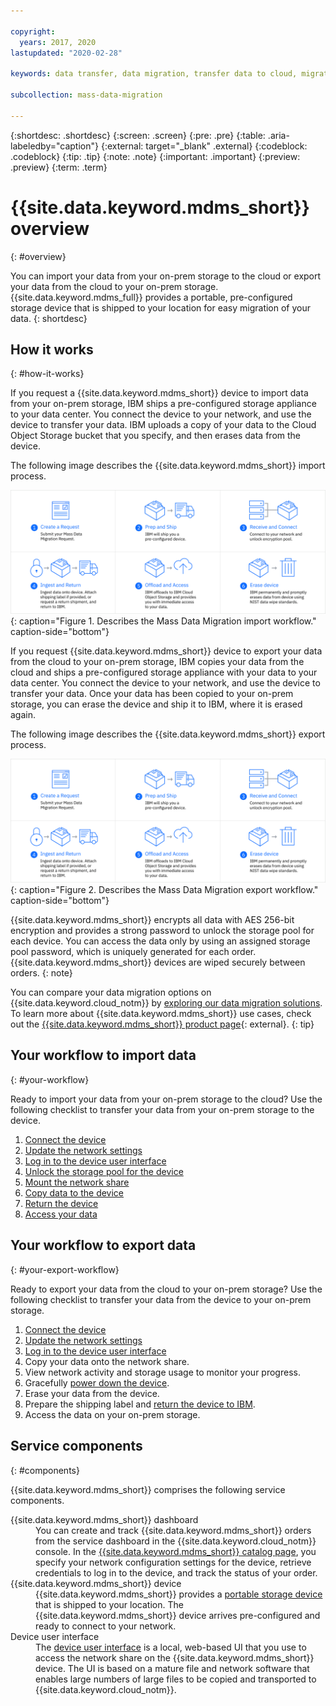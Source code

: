 ```yaml
---

copyright:
  years: 2017, 2020
lastupdated: "2020-02-28"

keywords: data transfer, data migration, transfer data to cloud, migrate data, migrate data to cloud, Mass Data Migration

subcollection: mass-data-migration

---
```


{:shortdesc: .shortdesc}
{:screen: .screen}
{:pre: .pre}
{:table: .aria-labeledby="caption"}
{:external: target="_blank" .external}
{:codeblock: .codeblock}
{:tip: .tip}
{:note: .note}
{:important: .important}
{:preview: .preview}
{:term: .term}

# {{site.data.keyword.mdms_short}} overview
{: #overview}

You can import your data from your on-prem storage to the cloud or export your data from the cloud to your on-prem storage. {{site.data.keyword.mdms_full}} provides a portable, pre-configured storage device that is shipped to your location for easy migration of your data.
{: shortdesc}

## How it works 
{: #how-it-works}

If you request a {{site.data.keyword.mdms_short}} device to import data from your on-prem storage, IBM ships a pre-configured storage appliance to your data center. You connect the device to your network, and use the device to transfer your data. IBM uploads a copy of your data to the Cloud Object Storage bucket that you specify, and then erases data from the device. 

The following image describes the {{site.data.keyword.mdms_short}} import process.

![Describes the {{site.data.keyword.mdms_short}} import process.](images/mdms-workflow.png){: caption="Figure 1. Describes the Mass Data Migration import workflow." caption-side="bottom"}

If you request {{site.data.keyword.mdms_short}} device to export your data from the cloud to your on-prem storage, IBM copies your data from the cloud and ships a pre-configured storage appliance with your data to your data center. You connect the device to your network, and use the device to transfer your data. Once your data has been copied to your on-prem storage, you can erase the device and ship it to IBM, where it is erased again.

The following image describes the {{site.data.keyword.mdms_short}} export process.

![Describes the {{site.data.keyword.mdms_short}} export process.](images/mdms-workflow.png){: caption="Figure 2. Describes the Mass Data Migration export workflow." caption-side="bottom"}
<!--- Need Export process image from UX-Visual Designer -->

{{site.data.keyword.mdms_short}} encrypts all data with AES 256-bit encryption and provides a strong password to unlock the storage pool for each device. You can access the data only by using an assigned storage pool password, which is uniquely generated for each order. {{site.data.keyword.mdms_short}} devices are wiped securely between orders.
{: note}

You can compare your data migration options on {{site.data.keyword.cloud_notm}} by [exploring our data migration solutions](https://www.ibm.com/cloud/data-migration). To learn more about {{site.data.keyword.mdms_short}} use cases, check out the [{{site.data.keyword.mdms_short}} product page](https://www.ibm.com/cloud/mass-data-migration){: external}.
{: tip}

## Your workflow to import data
{: #your-workflow}

Ready to import your data from your on-prem storage to the cloud? Use the following checklist to transfer your data from your on-prem storage to the device.

1. [Connect the device](/docs/mass-data-migration?topic=mass-data-migration-connect-device)
2. [Update the network settings](/docs/mass-data-migration?topic=mass-data-migration-creview-network-settings)
3. [Log in to the device user interface](/docs/mass-data-migration?topic=mass-data-migration-access-ui)
4. [Unlock the storage pool for the device](/docs/mass-data-migration?topic=mass-data-migration-unlock-storage-pool)
5. [Mount the network share](/docs/mass-data-migration?topic=mass-data-migration-connect-nfs-share)
6. [Copy data to the device](/docs/mass-data-migration?topic=mass-data-migration-copy-data)
7. [Return the device](/docs/mass-data-migration?topic=mass-data-migration-return-device)  
8. [Access your data](/docs/mass-data-migration?topic=mass-data-migration-access-data)

## Your workflow to export data
{: #your-export-workflow}

Ready to export your data from the cloud to your on-prem storage? Use the following checklist to transfer your data from the device to your on-prem storage.

1. [Connect the device](/docs/mass-data-migration?topic=mass-data-migration-connect-device)
2. [Update the network settings](/docs/mass-data-migration?topic=mass-data-migration-creview-network-settings)
3. [Log in to the device user interface](/docs/mass-data-migration?topic=mass-data-migration-access-ui)
4. Copy your data onto the network share. 
5. View network activity and storage usage to monitor your progress.
6. Gracefully [power down the device](/docs/mass-data-migration?topic=mass-data-migration-disconnect-device).
7. Erase your data from the device. <!--- Need Erase process from Jorge -->
8. Prepare the shipping label and [return the device to IBM](/docs/mass-data-migration?topic=mass-data-migration-ship-device).
9. Access the data on your on-prem storage.

## Service components
{: #components}

{{site.data.keyword.mdms_short}} comprises the following service components.

<dl>
   <dt>{{site.data.keyword.mdms_short}} dashboard</dt>
      <dd>You can create and track {{site.data.keyword.mdms_short}} orders from the service dashboard in the {{site.data.keyword.cloud_notm}} console. In the <a href="http://{DomainName}/mdms" target="_blank">{{site.data.keyword.mdms_short}} catalog page</a>, you specify your network configuration settings for the device, retrieve credentials to log in to the device, and track the status of your order. </dd>
   <dt>{{site.data.keyword.mdms_short}} device</dt>
      <dd>{{site.data.keyword.mdms_short}} provides a <a href="/docs/mass-data-migration?topic=mass-data-migration-device-overview">portable storage device</a> that is shipped to your location. The {{site.data.keyword.mdms_short}} device arrives pre-configured and ready to connect to your network.</dd>
   <dt>Device user interface</dt>
      <dd>The <a href="/docs/mass-data-migration?topic=mass-data-migration-access-ui">device user interface</a> is a local, web-based UI that you use to access the network share on the {{site.data.keyword.mdms_short}} device. The UI is based on a mature file and network software that enables large numbers of large files to be copied and transported to {{site.data.keyword.cloud_notm}}.</dd>
</dl>










